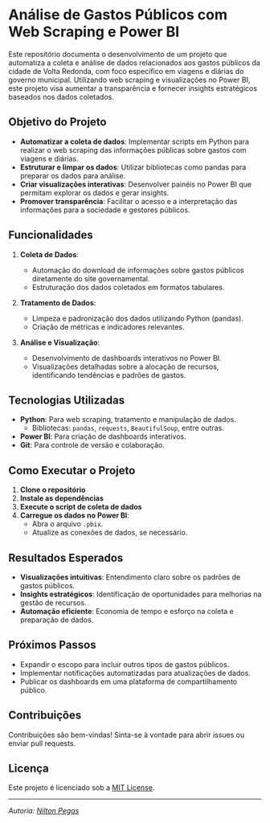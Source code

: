 # Análise de Gastos Públicos com Web Scraping e Power BI

Este repositório documenta o desenvolvimento de um projeto que automatiza a coleta e análise de dados relacionados aos gastos públicos da cidade de Volta Redonda, com foco específico em viagens e diárias do governo municipal. Utilizando web scraping e visualizações no Power BI, este projeto visa aumentar a transparência e fornecer insights estratégicos baseados nos dados coletados.

## Objetivo do Projeto

- **Automatizar a coleta de dados**: Implementar scripts em Python para realizar o web scraping das informações públicas sobre gastos com viagens e diárias.
- **Estruturar e limpar os dados**: Utilizar bibliotecas como pandas para preparar os dados para análise.
- **Criar visualizações interativas**: Desenvolver painéis no Power BI que permitam explorar os dados e gerar insights.
- **Promover transparência**: Facilitar o acesso e a interpretação das informações para a sociedade e gestores públicos.

## Funcionalidades

1. **Coleta de Dados**:
   - Automação do download de informações sobre gastos públicos diretamente do site governamental.
   - Estruturação dos dados coletados em formatos tabulares.

2. **Tratamento de Dados**:
   - Limpeza e padronização dos dados utilizando Python (pandas).
   - Criação de métricas e indicadores relevantes.

3. **Análise e Visualização**:
   - Desenvolvimento de dashboards interativos no Power BI.
   - Visualizações detalhadas sobre a alocação de recursos, identificando tendências e padrões de gastos.

## Tecnologias Utilizadas

- **Python**: Para web scraping, tratamento e manipulação de dados.
  - Bibliotecas: `pandas`, `requests`, `BeautifulSoup`, entre outras.
- **Power BI**: Para criação de dashboards interativos.
- **Git**: Para controle de versão e colaboração.

## Como Executar o Projeto

1. **Clone o repositório**
2. **Instale as dependências**
3. **Execute o script de coleta de dados**
4. **Carregue os dados no Power BI**:
   - Abra o arquivo `.pbix`.
   - Atualize as conexões de dados, se necessário.

## Resultados Esperados

- **Visualizações intuitivas**: Entendimento claro sobre os padrões de gastos públicos.
- **Insights estratégicos**: Identificação de oportunidades para melhorias na gestão de recursos.
- **Automação eficiente**: Economia de tempo e esforço na coleta e preparação de dados.

## Próximos Passos

- Expandir o escopo para incluir outros tipos de gastos públicos.
- Implementar notificações automatizadas para atualizações de dados.
- Publicar os dashboards em uma plataforma de compartilhamento público.

## Contribuições

Contribuições são bem-vindas! Sinta-se à vontade para abrir issues ou enviar pull requests.

## Licença

Este projeto é licenciado sob a [MIT License](LICENSE).

---

_Autoria: [Nilton Pegas](https://github.com/niltonPegass)_
